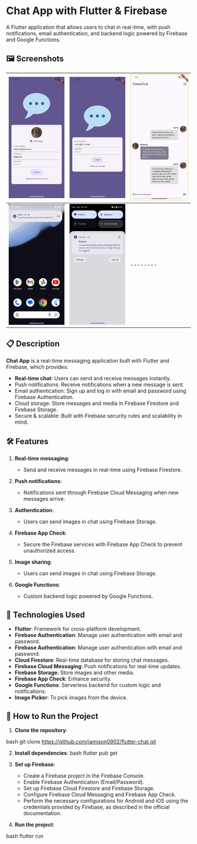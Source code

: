# Chat App with Flutter & Firebase

A Flutter application that allows users to chat in real-time, with push notifications, email authentication, and backend logic powered by Firebase and Google Functions.

## 🖼️ Screenshots

| ![Image 1](01.png) | ![Image 2](02.png) | ![Image 3](03.png) |
|----------------------|----------------------|----------------------|
| ![Image 4](04.png) | ![Image 5](05.png) | -------- |

## 📋 Description

**Chat App** is a real-time messaging application built with Flutter and Firebase, which provides:

- **Real-time chat**: Users can send and receive messages instantly.
- Push notifications: Receive notifications when a new message is sent.
- Email authentication: Sign up and log in with email and password using Firebase Authentication.
- Cloud storage: Store messages and media in Firebase Firestore and Firebase Storage.
- Secure & scalable: Built with Firebase security rules and scalability in mind.


## 🛠️ Features

1. **Real-time messaging**:
   - Send and receive messages in real-time using Firebase Firestore.

2. **Push notifications**:
   - Notifications sent through Firebase Cloud Messaging when new messages arrive.

3. **Authentication**:
   - Users can send images in chat using Firebase Storage.

4. **Firebase App Check**:
   - Secure the Firebase services with Firebase App Check to prevent unauthorized access.

5. **Image sharing**:
   - Users can send images in chat using Firebase Storage.

6. **Google Functions**:
   - Custom backend logic powered by Google Functions.


## 📱 Technologies Used

- **Flutter**: Framework for cross-platform development.
- **Firebase Authentication**: Manage user authentication with email and password.
- **Firebase Authentication**: Manage user authentication with email and password.
- **Cloud Firestore**: Real-time database for storing chat messages.
- **Firebase Cloud Messaging**: Push notifications for real-time updates.
- **Firebase Storage**: Store images and other media.
- **Firebase App Check**: Enhance security.
- **Google Functions**: Serverless backend for custom logic and notifications.
- **Image Picker**: To pick images from the device.

## 🚀 How to Run the Project

1. **Clone the repository**:
   
bash
   git clone https://github.com/jamison0902/flutter-chat.git

2. **Install dependencies**:
bash
   flutter pub get

3. **Set up Firebase**:

    - Create a Firebase project in the Firebase Console.
    - Enable Firebase Authentication (Email/Password).
    - Set up Firebase Cloud Firestore and Firebase Storage.
    - Configure Firebase Cloud Messaging and Firebase App Check.
    - Perform the necessary configurations for Android and iOS using the credentials provided by Firebase, as described in the official documentation.

4. **Run the project**:
    
bash
   flutter run
